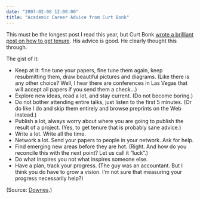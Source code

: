 ```yaml
---
date: "2007-02-08 12:00:00"
title: "Academic Career Advice from Curt Bonk"
---
```




This must be the longest post I read this year, but Curt Bonk [wrote a brilliant post on how to get tenure](https://travelinedman.blogspot.com/2007/01/quick-20-academic-writing-tips.html). His advice is good. He clearly thought this through.

The gist of it:

- Keep at it: fine tune your papers, fine tune them again, keep resubmitting them, draw beautiful pictures and diagrams. (Like there is any other choice? Well, I hear there are conferences in Las Vegas that will accept all papers if you send them a check&hellip;)
- Explore new ideas, read a lot, and stay current. (Do not become boring.)
- Do not bother attending entire talks, just listen to the first 5 minutes. (Or do like I do and skip them entirely and browse preprints on the Web instead.)
- Publish a lot, always worry about where you are going to publish the result of a project. (Yes, to get tenure that is probably sane advice.)
- Write a lot. Write all the time.
- Network a lot. Send your papers to people in your network. Ask for help.
- Find emerging new areas before they are hot. (Right. And how do you reconcile this with the next point? Let us call it &ldquo;luck&rdquo;.)
- Do what inspires you not what inspires someone else.
- Have a plan, track your progress. (The guy was an accountant. But I think you do have to grow a vision. I&rsquo;m not sure that measuring your progress necessarily help?)


(Source: [Downes](http://www.downes.ca/cgi-bin/page.cgi?post=38719).)

